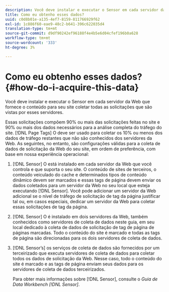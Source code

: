 ```yaml
---
description: Você deve instalar e executar o Sensor em cada servidor da Web que fornece o conteúdo para seu site coletar todas as solicitações que são vistas por esses servidores.
title: Como eu obtenho esses dados?
uuid: c0d8b01e-a135-4ef7-8159-811766929f62
exl-id: 1c886f60-eae9-48c2-b641-396c622035d4
translation-type: tm+mt
source-git-commit: d9df90242ef96188f4e4b5e6d04cfef196b0a628
workflow-type: tm+mt
source-wordcount: '333'
ht-degree: 3%

---
```


# Como eu obtenho esses dados?{#how-do-i-acquire-this-data}

Você deve instalar e executar o Sensor em cada servidor da Web que fornece o conteúdo para seu site coletar todas as solicitações que são vistas por esses servidores.

Essas solicitações compõem 90% ou mais das solicitações feitas no site e 90% ou mais dos dados necessários para a análise completa do tráfego do site. [!DNL Page Tags] O deve ser usado para coletar os 10% ou menos dos dados de tráfego restantes que não são conhecidos dos servidores da Web. As seguintes, no entanto, são configurações válidas para a coleta de dados de solicitação da Web do seu site, em ordem de preferência, com base em nossa experiência operacional:

1. [!DNL Sensor] O está instalado em cada servidor da Web que você controla e que suporta o seu site. O conteúdo de sites de terceiros, o conteúdo veiculado do cache e determinados tipos de conteúdo dinâmico devem ser marcados e essas tags de página devem enviar os dados coletados para um servidor da Web no seu local que esteja executando [!DNL Sensor]. Você pode adicionar um servidor da Web adicional se o nível de tráfego de solicitação de tag da página justificar tal ou, em casos especiais, dedicar um servidor da Web para coletar essas solicitações de tag da página.
1. [!DNL Sensor] O é instalado em dois servidores da Web, também conhecidos como servidores de coleta de dados neste guia, em seu local dedicado à coleta de dados de solicitação de tag de página de páginas marcadas. Todo o conteúdo do site é marcado e todas as tags de página são direcionadas para os dois servidores de coleta de dados.
1. [!DNL Sensor’s] os serviços de coleta de dados são fornecidos por um terceirizado que executa servidores de coleta de dados para coletar todos os dados de solicitação da Web. Nesse caso, todo o conteúdo do site é marcado e as tags de página enviam seus dados para os servidores de coleta de dados terceirizados.

   Para obter mais informações sobre [!DNL Sensor], consulte o *Guia de Data Workbench [!DNL Sensor]*.
